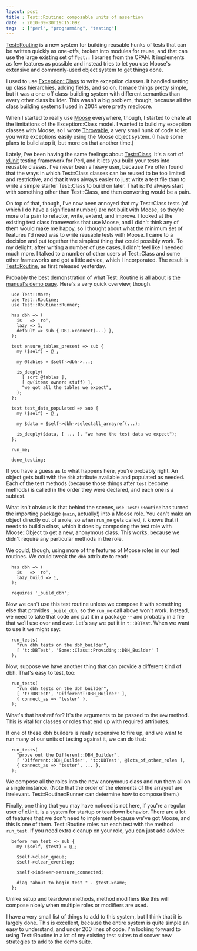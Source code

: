 ```yaml
---
layout: post
title : Test::Routine: composable units of assertion
date  : 2010-09-30T19:15:09Z
tags  : ["perl", "programming", "testing"]
---
```

[Test::Routine](http://search.cpan.org/dist/Test-Routine) is a new system for
building reusable hunks of tests that can be written quickly as one-offs,
broken into modules for reuse, and that can use the large existing set of
`Test::` libraries from the CPAN.  It implements as few features as possible
and instead tries to let you use Moose's extensive and commonly-used object
system to get things done.

I used to use [Exception::Class](http://search.cpan.org/dist/Exception-Class/)
to write exception classes.  It handled setting up class hierarchies, adding
fields, and so on.  It made things pretty simple, but it was a one-off
class-building system with different semantics than every other class builder.
This wasn't a big problem, though, because all the class building systems I
used in 2004 were pretty mediocre.

When I started to really use
[Moose](http://search.cpan.org/dist/Moose) everywhere, though, I started to
chafe at the limitations of the Exception::Class model.  I wanted to build my
exception classes with Moose, so I wrote
[Throwable](http://search.cpan.org/dist/Throwable/), a very small hunk of code
to let you write exceptions easily using the Moose object system.  (I have some
plans to build atop it, but more on that another time.)

Lately, I've been having the same feelings about
[Test::Class](http://search.cpan.org/dist/Test-Class/).  It's a sort of
[xUnit](http://en.wikipedia.org/wiki/xUnit) testing framework for Perl, and it
lets you build your tests into reusable classes.  I've never been a heavy
user, because I've often found that the ways in which Test::Class classes can
be reused to be too limited and restrictive, and that it was always easier to
just write a test file than to write a simple starter Test::Class to build on
later.  That is: I'd always start with something other than Test::Class, and
then converting would be a pain.

On top of that, though, I've now been annoyed that my Test::Class tests (of
which I do have a significant number) are not built with Moose, so they're more
of a pain to refactor, write, extend, and improve.  I looked at the existing
test class frameworks that use Moose, and I didn't think any of them would make
me happy, so I thought about what the minimum set of features I'd need was to
write reusable tests with Moose.  I came to a decision and put together the
simplest thing that could possibly work.  To my delight, after writing a number
of use cases, I didn't feel like I needed much more.  I talked to a number of
other users of Test::Class and some other frameworks and got a little advice,
which I incorporated.  The result is
[Test::Routine](http://search.cpan.org/dist/Test-Routine), as first released
yesterday.

Probably the best demonstration of what Test::Routine is all about is [the
manual's demo
page](http://search.cpan.org/perldoc?Test::Routine::Manual::Demo).  Here's a
very quick overview, though.

      use Test::More;
      use Test::Routine;
      use Test::Routine::Runner;

      has dbh => (
        is   => 'ro',
        lazy => 1,
        default => sub { DBI->connect(...) },
      );

      test ensure_tables_present => sub {
        my ($self) = @_;
        
        my @tables = $self->dbh->...;

        is_deeply(
          [ sort @tables ],
          [ qw(items owners stuff) ],
          "we got all the tables we expect",
        );
      };

      test test_data_populated => sub {
        my ($self) = @_;

        my $data = $self->dbh->selectall_arrayref(...);

        is_deeply($data, [ ... ], "we have the test data we expect");
      };

      run_me;

      done_testing;

If you have a guess as to what happens here, you're probably right.  An object
gets built with the `dbh` attribute available and populated as needed.  Each of
the test methods (because those things after `test` become methods) is called
in the order they were declared, and each one is a subtest.

What isn't obvious is that behind the scenes, `use Test::Routine` has turned
the importing package (`main`, actually!) into a Moose role.  You can't make an
object directly out of a role, so when `run_me` gets called, it knows that it
needs to build a class, which it does by composing the test role with
Moose::Object to get a new, anonymous class.  This works, because we didn't
require any particular methods in the role.

We could, though, using more of the features of Moose roles in our test
routines.  We could tweak the `dbh` attribute to read:

      has dbh => (
        is   => 'ro',
        lazy_build => 1,
      );

      requires '_build_dbh';

Now we can't use this test routine unless we compose it with something else
that provides `_build_dbh`, so the `run_me` call above won't work.  Instead, we
need to take that code and put it in a package -- and probably in a file that
we'll use over and over.  Let's say we put it in `t::DBTest`.  When we want to
use it we might say:

      run_tests(
        "run dbh tests on the dbh_builder",
        [ 't::DBTest', 'Some::Class::Providing::DBH_Builder' ]
      );

Now, suppose we have another thing that can provide a different kind of dbh.
That's easy to test, too:

      run_tests(
        "run dbh tests on the dbh_builder",
        [ 't::DBTest', 'Different::DBH_Builder' ],
        { connect_as => 'tester' },
      );

What's that hashref for?  It's the arguments to be passed to the `new` method.
This is vital for classes or roles that end up with required attributes.

If one of these dbh builders is really expensive to fire up, and we want to run
many of our units of testing against it, we can do that:

      run_tests(
        "prove out the Different::DBH_Builder",
        [ 'Different::DBH_Builder', 't::DBTest', @lots_of_other_roles ],
        { connect_as => 'tester', ... },
      );

We compose all the roles into the new anonymous class and run them all on a
single instance.  (Note that the order of the elements of the arrayref are
irrelevant.  Test::Routine::Runner can determine how to compose them.)

Finally, one thing that you may have noticed is not here, if you're a regular
user of xUnit, is a system for startup or teardown behavior.  There are a lot
of features that we don't need to implement because we've got Moose, and this
is one of them.  Test::Routine roles run each test with the method `run_test`.
If you need extra cleanup on your role, you can just add advice:

      before run_test => sub {
        my ($self, $test) = @_;

        $self->clear_queue;
        $self->clear_eventlog;

        $self->indexer->ensure_connected;

        diag "about to begin test " . $test->name;
      };

Unlike setup and teardown methods, method modifiers like this will compose
nicely when multiple roles or modifiers are used.

I have a very small list of things to add to this system, but I think that it
is largely done.  This is excellent, because the entire system is quite simple
an easy to understand, and under 200 lines of code.  I'm looking forward to
using Test::Routine in a lot of my existing test suites to discover new
strategies to add to the demo suite.

